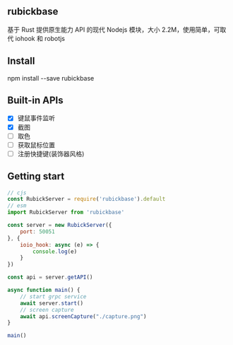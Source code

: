 ## rubickbase

基于 Rust 提供原生能力 API 的现代 Nodejs 模块，大小 2.2M，使用简单，可取代 iohook 和 robotjs

## Install

npm install --save rubickbase

## Built-in APIs

 - [x] 键鼠事件监听
 - [x] 截图
 - [ ] 取色
 - [ ] 获取鼠标位置
 - [ ] 注册快捷键(装饰器风格)

## Getting start

```js
// cjs
const RubickServer = require('rubickbase').default
// esm
import RubickServer from 'rubickbase'

const server = new RubickServer({
    port: 50051
}, {
    ioio_hook: async (e) => {
        console.log(e)
    }
})

const api = server.getAPI()

async function main() {
    // start grpc service
    await server.start()
    // screen capture
    await api.screenCapture("./capture.png")
}

main()
```
